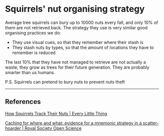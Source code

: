 # Squirrels' nut organising strategy
Average tree squirrels can bury up to 10000 nuts every fall, and only 10% of them are not retrieved back. The strategy they use is very similar good organising practices we do:
* They use visual cues, so that they remember where their stash is
* They stash nuts by types, so that the amount of locations they have to remember is reduced

The last 10% that they have not managed to retrieve are not actually a waste, they grow as trees for their future generation. They are probably smarter than us humans.

P.S. Squirrels can pretend to bury nuts to prevent nuts theft

- - -
## References
[How Squirrels Track Their Nuts | Every Little Thing](https://gimletmedia.com/shows/every-little-thing/awhmm2l/how-squirrels-track-their-nuts)

[Caching for where and what: evidence for a mnemonic strategy in a scatter-hoarder | Royal Society Open Science](https://royalsocietypublishing.org/doi/full/10.1098/rsos.170958)

<!-- #evergreen #architecture #organising -->

<!-- {BearID:3B878B9A-7501-4B25-B905-8711DED9CDCA-57831-00010EFF77509753} -->
